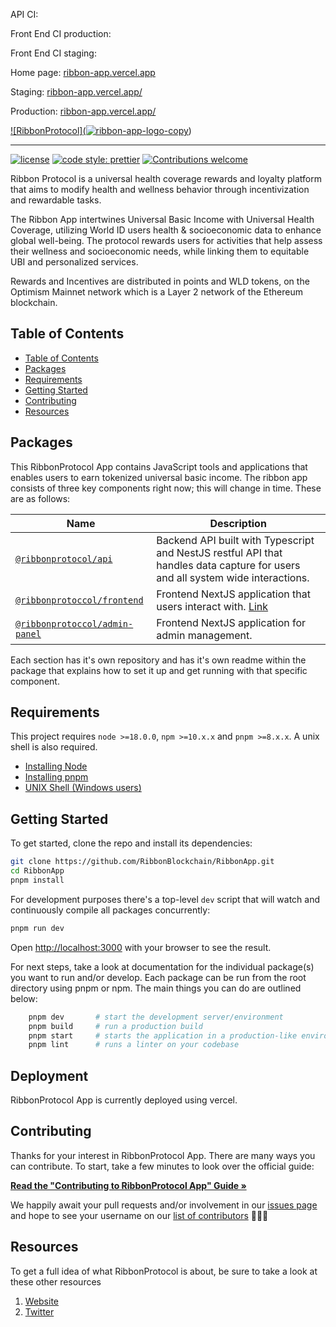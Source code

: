 API CI:

Front End CI production:

Front End CI staging:

Home page: [ribbon-app.vercel.app](https://ribbon-app.vercel.app)

Staging: [ribbon-app.vercel.app/](https://ribbon-app.vercel.app)

Production: [ribbon-app.vercel.app/](https://ribbon-app.vercel.app)

[![RibbonProtocol](<a href="https://ibb.co/pfpWc5b"><img src="https://i.ibb.co/8rVzqtN/ribbon-app-logo-copy.png" alt="ribbon-app-logo-copy" border="0"></a>)](https://ribbon-app.vercel.app)

---

[![license](https://img.shields.io/badge/license-MIT-blue.svg?style=flat-square)](/LICENSE)
[![code style: prettier](https://img.shields.io/badge/code_style-prettier-ff69b4.svg?style=flat-square)](https://github.com/prettier/prettier)
[![Contributions welcome](https://img.shields.io/badge/contributions-welcome-orange.svg?style=flat-square)](/contributing.md)

Ribbon Protocol is a universal health coverage rewards and loyalty platform that aims to modify health and wellness behavior through incentivization and rewardable tasks.

The Ribbon App intertwines Universal Basic Income with Universal Health Coverage, utilizing World ID users health & socioeconomic data to enhance global well-being. The protocol rewards users for activities that help assess their wellness and socioeconomic needs, while linking them to equitable UBI and personalized services.

Rewards and Incentives are distributed in points and WLD tokens, on the Optimism Mainnet network which is a Layer 2 network of the Ethereum blockchain.

## Table of Contents

- [Table of Contents](#table-of-contents)
- [Packages](#packages)
- [Requirements](#requirements)
- [Getting Started](#getting-started)
- [Contributing](#contributing)
- [Resources](#resources)

## Packages

This RibbonProtocol App contains JavaScript tools and applications that enables users to earn tokenized universal basic income. The ribbon app consists of three key components right now; this will change in time. These are as follows:

| Name                                                                                           | Description                                                                                                                    |
| ---------------------------------------------------------------------------------------------- | ------------------------------------------------------------------------------------------------------------------------------ |
| [`@ribbonprotocol/api`](https://github.com/RibbonBlockchain/RibbonApp-BackEnd)                 | Backend API built with Typescript and NestJS restful API that handles data capture for users and all system wide interactions. |
| [`@ribbonprotoccol/frontend`](https://github.com/RibbonBlockchain/RibbonApp)                   | Frontend NextJS application that users interact with. [Link](https://ribbon-app.vercel.app)                                    |
| [`@ribbonprotoccol/admin-panel`](https://github.com/RibbonBlockchain/RibbonAdminPanelFrontEnd) | Frontend NextJS application for admin management.                                                                              |

Each section has it's own repository and has it's own readme within the package that explains how to set it up and get running with that specific component.

## Requirements

This project requires `node >=18.0.0`, `npm >=10.x.x` and `pnpm >=8.x.x`. A unix shell is also required.

- [Installing Node](https://docs.npmjs.com/getting-started/installing-node)
- [Installing pnpm](https://pnpm.io/7.x/installation)
- [UNIX Shell (Windows users)](https://docs.microsoft.com/en-us/windows/wsl/install-win10)

## Getting Started

To get started, clone the repo and install its dependencies:

```bash
git clone https://github.com/RibbonBlockchain/RibbonApp.git
cd RibbonApp
pnpm install
```

For development purposes there's a top-level `dev` script that will watch and continuously compile all packages concurrently:

```bash
pnpm run dev
```

Open [http://localhost:3000](http://localhost:3000) with your browser to see the result.

For next steps, take a look at documentation for the individual package(s) you want to run and/or develop. Each package can be run from the root directory using pnpm or npm. The main things you can do are outlined below:

```bash
    pnpm dev       # start the development server/environment
    pnpm build     # run a production build
    pnpm start     # starts the application in a production-like environment
    pnpm lint      # runs a linter on your codebase
```

## Deployment

RibbonProtocol App is currently deployed using vercel.

## Contributing

Thanks for your interest in RibbonProtocol App. There are many ways you can contribute. To start, take a few minutes to look over the official guide:

**[Read the "Contributing to RibbonProtocol App" Guide &raquo;](/contributing.md)**

We happily await your pull requests and/or involvement in our [issues page](https://github.com/RibbonBlockchain/RibbonApp/issues) and hope to see your username on our [list of contributors](https://github.com/RibbonBlockchain/RibbonApp) 🎉🎉🎉

## Resources

To get a full idea of what RibbonProtocol is about, be sure to take a look at these other resources

1. [Website](https://ribbon-app.vercel.app)
2. [Twitter]()
